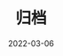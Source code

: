 ---
title: "归档"
date: 2022-03-06
layout: "archives"
slug: "archives"
image: "img\books-g34644b5e6_640.jpg"
menu:
    main:
        weight: 12
        params: 
            icon: archives
---